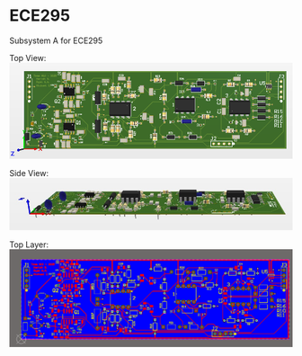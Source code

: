 # ECE295
Subsystem A for ECE295

Top View:
![RF_reciever_top](https://github.com/ryanalumkal/RX-Quadrature-Mixer/blob/main/pictures/RF_reciever_top.png)

Side View:
![RF_reciever_side](https://github.com/ryanalumkal/RX-Quadrature-Mixer/blob/main/pictures/RF_reciever_side.png)

Top Layer:
![RF_reciever top layer](https://github.com/ryanalumkal/RX-Quadrature-Mixer/blob/main/pictures/RF_reciever_top_layer.png)
